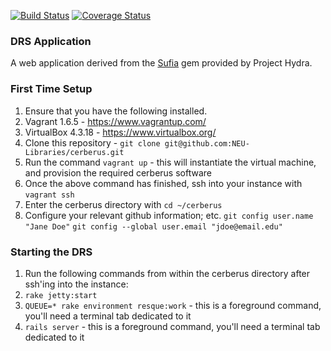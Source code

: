 [![Build Status](https://travis-ci.org/NEU-Libraries/cerberus.svg?branch=develop)](https://travis-ci.org/NEU-Libraries/cerberus)
[![Coverage Status](http://img.shields.io/coveralls/NEU-Libraries/cerberus/develop.svg?style=flat)](https://coveralls.io/r/NEU-Libraries/cerberus?branch=develop)

### DRS Application

A web application derived from the [Sufia](http://github.com/projecthydra/sufia) gem provided by Project Hydra.

### First Time Setup

1.  Ensure that you have the following installed.
  1.  Vagrant 1.6.5 - https://www.vagrantup.com/
  2.  VirtualBox 4.3.18 - https://www.virtualbox.org/
2.  Clone this repository - ```git clone git@github.com:NEU-Libraries/cerberus.git```
3.  Run the command ```vagrant up``` - this will instantiate the virtual machine, and provision the required cerberus software
4.  Once the above command has finished, ssh into your instance with ```vagrant ssh```
5.  Enter the cerberus directory with ```cd ~/cerberus```
6.  Configure your relevant github information; etc. ```git config user.name "Jane Doe"``` ```git config --global user.email "jdoe@email.edu"```


### Starting the DRS

1.  Run the following commands from within the cerberus directory after ssh'ing into the instance:
  1.  `rake jetty:start`
  2.  `QUEUE=* rake environment resque:work` - this is a foreground command, you'll need a terminal tab dedicated to it
  3.  `rails server` - this is a foreground command, you'll need a terminal tab dedicated to it
